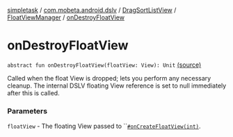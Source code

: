 [simpletask](../../../index.md) / [com.mobeta.android.dslv](../../index.md) / [DragSortListView](../index.md) / [FloatViewManager](index.md) / [onDestroyFloatView](.)

# onDestroyFloatView

`abstract fun onDestroyFloatView(floatView: View): Unit` [(source)](https://github.com/mpcjanssen/simpletask-android/blob/master/src/main/java/com/mobeta/android/dslv/DragSortListView.java#L2465)

Called when the float View is dropped; lets you perform any necessary cleanup. The internal DSLV floating View reference is set to null immediately after this is called.

### Parameters

`floatView` - The floating View passed to ``[`#onCreateFloatView(int)`](on-create-float-view.md).